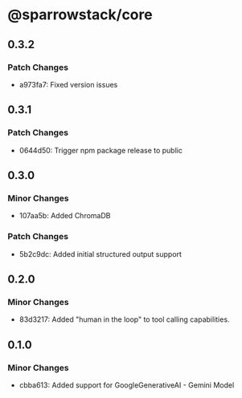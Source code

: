 # @sparrowstack/core

## 0.3.2

### Patch Changes

- a973fa7: Fixed version issues

## 0.3.1

### Patch Changes

- 0644d50: Trigger npm package release to public

## 0.3.0

### Minor Changes

- 107aa5b: Added ChromaDB

### Patch Changes

- 5b2c9dc: Added initial structured output support

## 0.2.0

### Minor Changes

- 83d3217: Added "human in the loop" to tool calling capabilities.

## 0.1.0

### Minor Changes

- cbba613: Added support for GoogleGenerativeAI - Gemini Model

